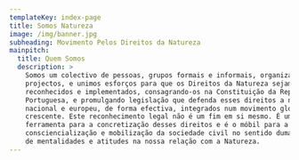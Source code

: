 ```yaml
---
templateKey: index-page
title: Somos Natureza
image: /img/banner.jpg
subheading: Movimento Pelos Direitos da Natureza
mainpitch:
  title: Quem Somos
  description: >
    Somos um colectivo de pessoas, grupos formais e informais, organizações e
    projectos, e unimos esforços para que os Direitos da Natureza sejam
    reconhecidos e implementados, consagrando-os na Constituição da República
    Portuguesa, e promulgando legislação que defenda esses direitos a nível
    nacional e europeu, de forma efectiva, integrados num movimento global
    crescente. Este reconhecimento legal não é um fim em si mesmo. É uma
    ferramenta para a concretização desses direitos e é o móbil para a
    consciencialização e mobilização da sociedade civil no sentido duma mudança
    de mentalidades e atitudes na nossa relação com a Natureza.
---
```


